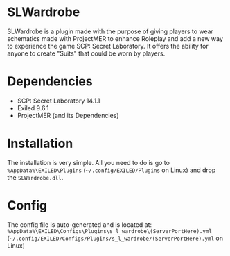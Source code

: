 # SLWardrobe
SLWardrobe is a plugin made with the purpose of giving players to wear schematics made with ProjectMER to enhance Roleplay and add a new way to experience the game SCP: Secret Laboratory.
It offers the ability for anyone to create "Suits" that could be worn by players.

# Dependencies
 - SCP: Secret Laboratory 14.1.1
 - Exiled 9.6.1
 - ProjectMER (and its Dependencies)

# Installation
The installation is very simple. All you need to do is go to ``%AppData%\EXILED\Plugins`` (``~/.config/EXILED/Plugins`` on Linux) and drop the ``SLWardrobe.dll``.

# Config
The config file is auto-generated and is located at: ``%AppData%\EXILED\Configs\Plugins\s_l_wardrobe\(ServerPortHere).yml`` (``~/.config/EXILED/Configs/Plugins/s_l_wardrobe/(ServerPortHere).yml`` on Linux)
